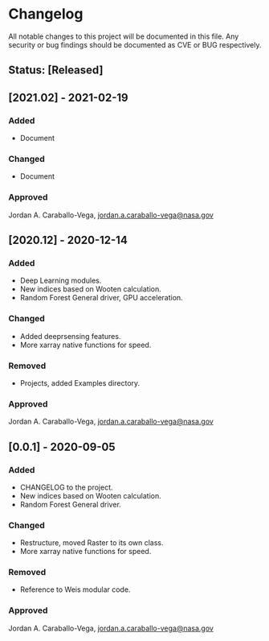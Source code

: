 # Changelog

All notable changes to this project will be documented in this file. Any security or bug findings
should be documented as CVE or BUG respectively.

## Status: [Released]

## [2021.02] - 2021-02-19

### Added

- Document

### Changed

- Document

### Approved

Jordan A. Caraballo-Vega, jordan.a.caraballo-vega@nasa.gov

## [2020.12] - 2020-12-14

### Added

- Deep Learning modules.
- New indices based on Wooten calculation.
- Random Forest General driver, GPU acceleration.

### Changed

- Added deeprsensing features.
- More xarray native functions for speed.

### Removed

- Projects, added Examples directory.

### Approved

Jordan A. Caraballo-Vega, jordan.a.caraballo-vega@nasa.gov

## [0.0.1] - 2020-09-05

### Added

- CHANGELOG to the project.
- New indices based on Wooten calculation.
- Random Forest General driver.

### Changed

- Restructure, moved Raster to its own class.
- More xarray native functions for speed.

### Removed

- Reference to Weis modular code.

### Approved

Jordan A. Caraballo-Vega, jordan.a.caraballo-vega@nasa.gov
